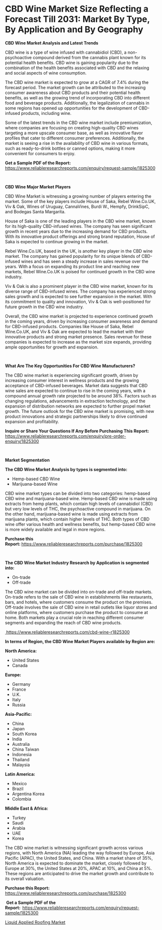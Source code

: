 <p><h1>CBD Wine Market Size Reflecting a Forecast Till 2031: Market By Type, By Application and By Geography</h1></p><p><strong>CBD Wine Market Analysis and Latest Trends</strong></p>
<p><p>CBD wine is a type of wine infused with cannabidiol (CBD), a non-psychoactive compound derived from the cannabis plant known for its potential health benefits. CBD wine is gaining popularity due to the combination of the health benefits associated with CBD and the relaxing and social aspects of wine consumption.</p><p>The CBD wine market is expected to grow at a CAGR of 7.4% during the forecast period. The market growth can be attributed to the increasing consumer awareness about CBD products and their potential health benefits, as well as the growing trend of incorporating CBD into different food and beverage products. Additionally, the legalization of cannabis in some regions has opened up opportunities for the development of CBD-infused products, including wine.</p><p>Some of the latest trends in the CBD wine market include premiumization, where companies are focusing on creating high-quality CBD wines targeting a more upscale consumer base, as well as innovative flavor profiles that cater to different consumer preferences. Additionally, the market is seeing a rise in the availability of CBD wine in various formats, such as ready-to-drink bottles or canned options, making it more convenient for consumers to enjoy.</p></p>
<p><strong>Get a Sample PDF of the Report:&nbsp;</strong> <a href="https://www.reliableresearchreports.com/enquiry/request-sample/1825300">https://www.reliableresearchreports.com/enquiry/request-sample/1825300</a></p>
<p>&nbsp;</p>
<p><strong>CBD Wine Major Market Players</strong></p>
<p><p>CBD Wine Market is witnessing a growing number of players entering the market. Some of the key players include House of Saka, Rebel Wine.Co.UK, Viv & Oak, Wines of Uruguay, CannaVines, Burdi W., Hempfy, DrinkSipC, and Bodegas Santa Margarita. </p><p>House of Saka is one of the leading players in the CBD wine market, known for its high-quality CBD-infused wines. The company has seen significant growth in recent years due to the increasing demand for CBD products. With its innovative product offerings and strong brand reputation, House of Saka is expected to continue growing in the market.</p><p>Rebel Wine.Co.UK, based in the UK, is another key player in the CBD wine market. The company has gained popularity for its unique blends of CBD-infused wines and has seen a steady increase in sales revenue over the years. With a focus on expanding its product line and reaching new markets, Rebel Wine.Co.UK is poised for continued growth in the CBD wine industry.</p><p>Viv & Oak is also a prominent player in the CBD wine market, known for its diverse range of CBD-infused wines. The company has experienced strong sales growth and is expected to see further expansion in the market. With its commitment to quality and innovation, Viv & Oak is well-positioned for future growth in the CBD wine industry.</p><p>Overall, the CBD wine market is projected to experience continued growth in the coming years, driven by increasing consumer awareness and demand for CBD-infused products. Companies like House of Saka, Rebel Wine.Co.UK, and Viv & Oak are expected to lead the market with their innovative products and strong market presence. Sales revenue for these companies is expected to increase as the market size expands, providing ample opportunities for growth and expansion.</p></p>
<p>&nbsp;</p>
<p><strong>What Are The Key Opportunities For CBD Wine Manufacturers?</strong></p>
<p><p>The CBD wine market is experiencing significant growth, driven by increasing consumer interest in wellness products and the growing acceptance of CBD-infused beverages. Market data suggests that CBD wine sales are expected to continue to rise in the coming years, with a compound annual growth rate projected to be around 38%. Factors such as changing regulations, advancements in extraction technology, and the expansion of distribution networks are expected to further propel market growth. The future outlook for the CBD wine market is promising, with new product innovations and strategic partnerships likely to drive continued expansion and profitability.</p></p>
<p><strong>Inquire or Share Your Questions If Any Before Purchasing This Report:</strong> <a href="https://www.reliableresearchreports.com/enquiry/pre-order-enquiry/1825300">https://www.reliableresearchreports.com/enquiry/pre-order-enquiry/1825300</a></p>
<p>&nbsp;</p>
<p><strong>Market Segmentation</strong></p>
<p><strong>The CBD Wine Market Analysis by types is segmented into:</strong></p>
<p><ul><li>Hemp-based CBD Wine</li><li>Marijuana-based Wine</li></ul></p>
<p><p>CBD wine market types can be divided into two categories: hemp-based CBD wine and marijuana-based wine. Hemp-based CBD wine is made using extracts from hemp plants, which contain high levels of cannabidiol (CBD) but very low levels of THC, the psychoactive compound in marijuana. On the other hand, marijuana-based wine is made using extracts from marijuana plants, which contain higher levels of THC. Both types of CBD wine offer various health and wellness benefits, but hemp-based CBD wine is more widely available and legal in more regions.</p></p>
<p><strong>Purchase this Report:&nbsp;</strong><a href="https://www.reliableresearchreports.com/purchase/1825300">https://www.reliableresearchreports.com/purchase/1825300</a></p>
<p>&nbsp;</p>
<p><strong>The CBD Wine Market Industry Research by Application is segmented into:</strong></p>
<p><ul><li>On-trade</li><li>Off-trade</li></ul></p>
<p><p>The CBD wine market can be divided into on-trade and off-trade markets. On-trade refers to the sale of CBD wine in establishments like restaurants, bars, and hotels, where customers consume the product on the premises. Off-trade involves the sale of CBD wine in retail outlets like liquor stores and online platforms, where customers purchase the product to consume at home. Both markets play a crucial role in reaching different consumer segments and expanding the reach of CBD wine products.</p></p>
<p><a href="https://www.reliableresearchreports.com/cbd-wine-r1825300">&nbsp;https://www.reliableresearchreports.com/cbd-wine-r1825300</a></p>
<p><strong>In terms of Region, the CBD Wine Market Players available by Region are:</strong></p>
<p>
    <p> <strong> North America: </strong>
        <ul>
            <li>United States</li>
            <li>Canada</li>
        </ul>
        </p> 
    <p> <strong> Europe: </strong>
        <ul>
            <li>Germany</li>
            <li>France</li>
            <li>U.K.</li>
            <li>Italy</li>
            <li>Russia</li>
        </ul>
        </p> 
    <p> <strong> Asia-Pacific: </strong>
        <ul>
            <li>China</li>
            <li>Japan</li>
            <li>South Korea</li>
            <li>India</li>
            <li>Australia</li>
            <li>China Taiwan</li>
            <li>Indonesia</li>
            <li>Thailand</li>
            <li>Malaysia</li>
        </ul>
        </p> 
    <p> <strong> Latin America: </strong>
        <ul>
            <li>Mexico</li>
            <li>Brazil</li>
            <li>Argentina Korea</li>
            <li>Colombia</li>
        </ul>
        </p> 
    <p> <strong> Middle East & Africa: </strong>
        <ul>
            <li>Turkey</li>
            <li>Saudi</li>
            <li>Arabia</li>
            <li>UAE</li>
            <li>Korea</li>
        </ul>
    </p>
    </p>
<p><p>The CBD wine market is witnessing significant growth across various regions, with North America (NA) leading the way followed by Europe, Asia Pacific (APAC), the United States, and China. With a market share of 35%, North America is expected to dominate the market, closely followed by Europe at 30%, the United States at 20%, APAC at 10%, and China at 5%. These regions are anticipated to drive the market growth and contribute to its overall valuation.</p></p>
<p><strong>Purchase this Report: </strong><a href="https://www.reliableresearchreports.com/purchase/1825300">https://www.reliableresearchreports.com/purchase/1825300</a></p>
<p>&nbsp;<strong>Get a Sample PDF of the Report:&nbsp;&nbsp;</strong><a href="https://www.reliableresearchreports.com/enquiry/request-sample/1825300">https://www.reliableresearchreports.com/enquiry/request-sample/1825300</a></p>
<p><strong></strong></p>
<p><p><a href="https://iodized-pantydraco-05c.notion.site/Liquid-Applied-Roofing-Market-Provides-Detailed-Segmentation-of-this-Market-based-on-Type-Applicati-8db5457c80f54b6f94b982fc65e6f3d2">Liquid Applied Roofing Market</a></p></p>